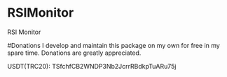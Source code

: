 # RSIMonitor
RSI Monitor

#Donations
I develop and maintain this package on my own for free in my spare time. Donations are greatly appreciated.

USDT(TRC20): TSfchfCB2WNDP3Nb2JcrrRBdkpTuARu75j
